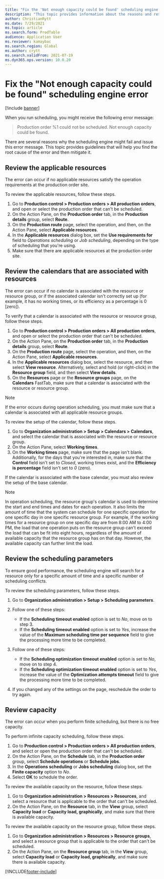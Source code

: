 ```yaml
---
title: "Fix the 'Not enough capacity could be found' scheduling engine error"
description: "This topic provides information about the reasons and resolutions for the 'Production order %1 could not be scheduled. Not enough capacity could be found' scheduling engine error."
author: ChristianRytt
ms.date: 7/29/2021
ms.topic: article
ms.search.form: ProdTable
audience: Application User
ms.reviewer: kamaybac
ms.search.region: Global
ms.author: crytt
ms.search.validFrom: 2021-07-19
ms.dyn365.ops.version: 10.0.20
---
```


# Fix the "Not enough capacity could be found" scheduling engine error

[!include [banner](../includes/banner.md)]

When you run scheduling, you might receive the following error message:

> Production order %1 could not be scheduled. Not enough capacity could be found.

There are several reasons why the scheduling engine might fail and issue this error message. This topic provides guidelines that will help you find the root cause of the error and then mitigate it.

## Review the applicable resources

The error can occur if no applicable resources satisfy the operation requirements at the production order site.

To review the applicable resources, follow these steps.

1. Go to **Production control \> Production orders \> All production orders**, and open or select the production order that can't be scheduled.
1. On the Action Pane, on the **Production order** tab, in the **Production details** group, select **Route**.
1. On the **Production route** page, select the operation, and then, on the Action Pane, select **Applicable resources**.
1. In the **Applicable resources** dialog box, set the **Use requirements for** field to *Operations scheduling* or *Job scheduling*, depending on the type of scheduling that you're using.
1. Make sure that there are applicable resources at the production order site.

## Review the calendars that are associated with resources

The error can occur if no calendar is associated with the resource or resource group, or if the associated calendar isn't correctly set up (for example, it has no working times, or its efficiency as a percentage is 0 \[zero\]).

To verify that a calendar is associated with the resource or resource group, follow these steps.

1. Go to **Production control \> Production orders \> All production orders**, and open or select the production order that can't be scheduled.
1. On the Action Pane, on the **Production order** tab, in the **Production details** group, select **Route**.
1. On the **Production route** page, select the operation, and then, on the Action Pane, select **Applicable resources**.
1. In the **Applicable resources** dialog box, select the resource, and then select **View resource**. Alternatively, select and hold (or right-click) in the **Resource group** field, and then select **View details**.
1. On the **Resources** page or the **Resource groups** page, on the **Calendars** FastTab, make sure that a calendar is associated with the resource or resource group.

> [!NOTE]
> If the error occurs during operation scheduling, you must make sure that a calendar is associated with all applicable resource groups.

To review the setup of the calendar, follow these steps.

1. Go to **Organization administration \> Setup \> Calendars \> Calendars**, and select the calendar that is associated with the resource or resource group.
1. On the Action Pane, select **Working times**.
1. On the **Working times** page, make sure that the page isn't blank. Additionally, for the days that you're interested in, make sure that the **Control** field isn't set to *Closed*, working times exist, and the **Efficiency is percentage** field isn't set to *0* (zero).

If the calendar is associated with the base calendar, you must also review the setup of the base calendar.

> [!NOTE]
> In operation scheduling, the resource group's calendar is used to determine the start and end times and dates for each operation. It also limits the amount of time that the system can schedule for one specific operation for one specific day in one specific resource group. For example, if the working times for a resource group on one specific day are from 8:00 AM to 4:00 PM, the load that one operation puts on the resource group can't exceed the load that can be fit into eight hours, regardless of the amount of available capacity that the resource group has on that day. However, the available capacity can further limit the load.

## Review the scheduling parameters

To ensure good performance, the scheduling engine will search for a resource only for a specific amount of time and a specific number of scheduling conflicts.

To review the scheduling parameters, follow these steps.

1. Go to **Organization administration \> Setup \> Scheduling parameters**.
1. Follow one of these steps:

    - If the **Scheduling timeout enabled** option is set to *No*, move on to step 3.
    - If the **Scheduling timeout enabled** option is set to *Yes*, increase the value of the **Maximum scheduling time per sequence** field to give the processing more time to be completed.

1. Follow one of these steps:

    - If the **Scheduling optimization timeout enabled** option is set to *No*, move on to step 4.
    - If the **Scheduling optimization timeout enabled** option is set to *Yes*, increase the value of the **Optimization attempts timeout** field to give the processing more time to be completed.

1. If you changed any of the settings on the page, reschedule the order to try again.

## Review capacity

The error can occur when you perform finite scheduling, but there is no free capacity.

To perform infinite capacity scheduling, follow these steps.

1. Go to **Production control \> Production orders \> All production orders**, and select or open the production order that can't be scheduled.
1. On the Action Pane, on the **Schedule** tab, in the **Production order** group, select **Schedule operations** or **Schedule jobs**.
1. In the **Operations scheduling** or **Jobs scheduling** dialog box, set the **Finite capacity** option to *No*.
1. Select **OK** to schedule the order.

To review the available capacity on the resource, follow these steps.

1. Go to **Organization administration \> Resources \> Resources**, and select a resource that is applicable to the order that can't be scheduled.
1. On the Action Pane, on the **Resource** tab, in the **View** group, select **Capacity load** or **Capacity load, graphically**, and make sure that there is available capacity.

To review the available capacity on the resource group, follow these steps.

1. Go to **Organization administration \> Resources \> Resource groups**, and select a resource group that is applicable to the order that can't be scheduled.
1. On the Action Pane, on the **Resource group** tab, in the **View** group, select **Capacity load** or **Capacity load, graphically**, and make sure there is available capacity.

[!INCLUDE[footer-include](../../includes/footer-banner.md)]
